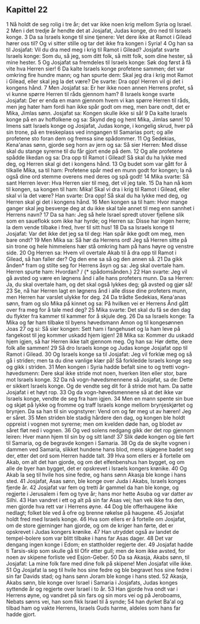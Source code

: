 ## Kapittel 22

1 Nå holdt de seg rolig i tre år; det var ikke noen krig mellom Syria og Israel.
2 Men i det tredje år hendte det at Josjafat, Judas konge, dro ned til Israels konge.
3 Da sa Israels konge til sine tjenere: Vet dere ikke at Ramot i Gilead hører oss til? Og vi sitter stille og tar det ikke fra kongen i Syria!
4 Og han sa til Josjafat: Vil du dra med meg i krig til Ramot i Gilead? Josjafat svarte Israels konge: Som du, så jeg, som ditt folk, så mitt folk, som dine hester, så mine hester.
5 Og Josjafat sa fremdeles til Israels konge: Søk dog først å få vite hva Herren sier!
6 Da kalte Israels konge profetene sammen; det var omkring fire hundre mann; og han spurte dem: Skal jeg dra i krig mot Ramot i Gilead, eller skal jeg la det være? De svarte: Dra opp! Herren vil gi det i kongens hånd.
7 Men Josjafat sa: Er her ikke noen annen Herrens profet, så vi kunne spørre Herren til råds gjennom ham?
8 Israels konge svarte Josjafat: Der er enda en mann gjennom hvem vi kan spørre Herren til råds, men jeg hater ham fordi han ikke spår godt om meg, men bare ondt, det er Mika, Jimlas sønn. Josjafat sa: Kongen skulle ikke si så!
9 Da kalte Israels konge på en av hoffolkene og sa: Skynd deg og hent Mika, Jimlas sønn!
10 Imens satt Israels konge og Josjafat, Judas konge, i kongelig skrud, hver på sin trone, på en treskeplass ved inngangen til Samarias port; og alle profetene sto foran dem og fremsa sine spådommer.
11 Og Sedekias, Kena'anas sønn, gjorde seg horn av jern og sa: Så sier Herren: Med disse skal du stange syrerne til du får gjort ende på dem.
12 Og alle profetene spådde likedan og sa: Dra opp til Ramot i Gilead! Så skal du ha lykke med deg, og Herren skal gi det i kongens hånd.
13 Og budet som var gått for å tilkalle Mika, sa til ham: Profetene spår med en munn godt for kongen; la nå også dine ord stemme overens med deres og spå godt!
14 Mika svarte: Så sant Herren lever: Hva Herren sier til meg, det vil jeg tale.
15 Da han nå kom til kongen, sa kongen til ham: Mika! Skal vi dra i krig til Ramot i Gilead, eller skal vi la det være? Han svarte: Dra opp! Så skal du ha lykke med deg, og Herren skal gi det i kongens hånd.
16 Men kongen sa til ham: Hvor mange ganger skal jeg besverge deg at du ikke skal tale annet til meg enn sannhet i Herrens navn?
17 Da sa han: Jeg så hele Israel spredt utover fjellene slik som en saueflokk som ikke har hyrde; og Herren sa: Disse har ingen herre; la dem vende tilbake i fred, hver til sitt hus!
18 Da sa Israels konge til Josjafat: Var det ikke det jeg sa til deg: Han spår ikke godt om meg, men bare ondt?
19 Men Mika sa: Så hør da Herrens ord! Jeg så Herren sitte på sin trone og hele himmelens hær stå omkring ham på hans høyre og venstre side.
20 Og Herren sa: Hvem vil overtale Akab til å dra opp til Ramot i Gilead, så han faller der? Og den ene sa så og den annen så.
21 Da gikk ånden* fram og stilte seg for Herrens åsyn og sa: Jeg skal overtale ham. Herren spurte ham: Hvordan? / {* spådomsånden.}
22 Han svarte: Jeg vil gå avsted og være en løgnens ånd i alle hans profeters munn. Da sa Herren: Ja, du skal overtale ham, og det skal også lykkes deg; gå avsted og gjør så!
23 Se, nå har Herren lagt en løgnens ånd i alle disse dine profeters munn, men Herren har varslet ulykke for deg.
24 Da trådte Sedekias, Kena'anas sønn, fram og slo Mika på kinnet og sa: På hvilken vei er Herrens Ånd gått over fra meg for å tale med deg?
25 Mika svarte: Det skal du få se den dag du flykter fra kammer til kammer for å skjule deg.
26 Da sa Israels konge: Ta Mika og før ham tilbake til byens høvedsmann Amon og til kongesønnen Joas
27 og si: Så sier kongen: Sett ham i fangehuset og la ham leve på fangekost til jeg kommer uskadd hjem igjen!
28 Mika sa: Kommer du uskadd hjem igjen, så har Herren ikke talt gjennom meg. Og han sa: Hør dette, dere folk alle sammen!
29 Så dro Israels konge og Judas konge Josjafat opp til Ramot i Gilead.
30 Og Israels konge sa til Josjafat: Jeg vil forklæ meg og så gå i striden; men ta du dine vanlige klær på! Så forkledde Israels konge seg og gikk i striden.
31 Men kongen i Syria hadde befalt sine to og tretti vogn-høvedsmenn: Dere skal ikke stride mot noen, hverken liten eller stor, bare mot Israels konge.
32 Da nå vogn-høvedsmennene så Josjafat, sa de: Dette er sikkert Israels konge. Og de vendte seg dit for å stride mot ham. Da satte Josjafat i et høyt rop.
33 Og da vogn-høvedsmennene så at det ikke var Israels konge, vendte de seg fra ham igjen.
34 Men en mann spente sin bue og skjøt på lykke og fromme og traff Israels konge mellom brynjeskjørtet og brynjen. Da sa han til sin vognstyrer: Vend om og før meg ut av hæren! Jeg er såret.
35 Men striden ble stadig hårdere den dag, og kongen ble holdt oppreist i vognen mot syrerne; men om kvelden døde han, og blodet av såret fløt ned i vognen.
36 Og ved solens nedgang gikk der det rop gjennom leiren: Hver mann hjem til sin by og sitt land!
37 Slik døde kongen og ble ført til Samaria, og de begravde kongen i Samaria.
38 Og da de skylte vognen i dammen ved Samaria, slikket hundene hans blod, mens skjøgene badet seg der, etter det ord som Herren hadde talt.
39 Hva som ellers er å fortelle om Akab, om alt det han gjorde, og om det elfenbenshus han bygget, og om alle de byer han bygget, det er opskrevet i Israels kongers krønike.
40 Og Akab la seg til hvile hos sine fedre, og hans sønn Akasja ble konge i hans sted.
41 Josjafat, Asas sønn, ble konge over Juda i Akabs, Israels konges fjerde år.
42 Josjafat var fem og tretti år gammel da han ble konge, og regjerte i Jerusalem i fem og tyve år; hans mor hette Asuba og var datter av Silhi.
43 Han vandret i ett og alt på sin far Asas vei; han vek ikke fra den, men gjorde hva rett var i Herrens øyne.
44 Dog ble offerhaugene ikke nedlagt; folket ble ved å ofre og brenne røkelse på haugene.
45 Josjafat holdt fred med Israels konge.
46 Hva som ellers er å fortelle om Josjafat, om de store gjerninger han gjorde, og om de kriger han førte, det er opskrevet i Judas kongers krønike.
47 Han utryddet også av landet de tempel-bolere som var blitt tilbake i hans far Asas dager.
48 Det var dengang ingen konge i Edom; en stattholder regjerte der.
49 Josjafat hadde ti Tarsis-skip som skulle gå til Ofir etter gull; men de kom ikke avsted, for noen av skipene forliste ved Esjon-Geber.
50 Da sa Akasja, Akabs sønn, til Josjafat: La mine folk fare med dine folk på skipene! Men Josjafat ville ikke.
51 Og Josjafat la seg til hvile hos sine fedre og ble begravet hos sine fedre i sin far Davids stad; og hans sønn Joram ble konge i hans sted.
52 Akasja, Akabs sønn, ble konge over Israel i Samaria i Josjafats, Judas konges syttende år og regjerte over Israel i to år.
53 Han gjorde hva ondt var i Herrens øyne, og vandret på sin fars og sin mors vei og på Jeroboams, Nebats sønns vei, han som fikk Israel til å synde;
54 han dyrket Ba'al og tilbad ham og vakte Herrens, Israels Guds harme, aldeles som hans far hadde gjort.
